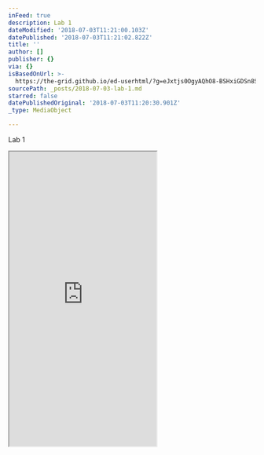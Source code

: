 ```yaml
---
inFeed: true
description: Lab 1
dateModified: '2018-07-03T11:21:00.103Z'
datePublished: '2018-07-03T11:21:02.822Z'
title: ''
author: []
publisher: {}
via: {}
isBasedOnUrl: >-
  https://the-grid.github.io/ed-userhtml/?g=eJxtjs0OgyAQhO8-BSHxiGDSn8SK70JZoltRCItN-_bFmPbUOexh5tvJ9GQTxswoWc2lnE02NoBpbFikW-4OmgfxoZcHNlRVD_hkCJp_UUHWrSZhEC2vWBGUQPzSHZWES_Rpk7hSNt7Xc1jHeiMsF4KdXeLsz6sNPiTNlTqp6_nopvz2TvPJ4Tjljl2Uiq8biwagdIkcYsfa3donl6HDB4ZRSJc
sourcePath: _posts/2018-07-03-lab-1.md
starred: false
datePublishedOriginal: '2018-07-03T11:20:30.901Z'
_type: MediaObject

---
```

Lab 1

<iframe src="https://the-grid.github.io/ed-userhtml/?g=eJxtjs0OgyAQhO8-BSHxiGDSn8SK70JZoltRCItN-_bFmPbUOexh5tvJ9GQTxswoWc2lnE02NoBpbFikW-4OmgfxoZcHNlRVD_hkCJp_UUHWrSZhEC2vWBGUQPzSHZWES_Rpk7hSNt7Xc1jHeiMsF4KdXeLsz6sNPiTNlTqp6_nopvz2TvPJ4Tjljl2Uiq8biwagdIkcYsfa3donl6HDB4ZRSJc" height="600" style=""></iframe>